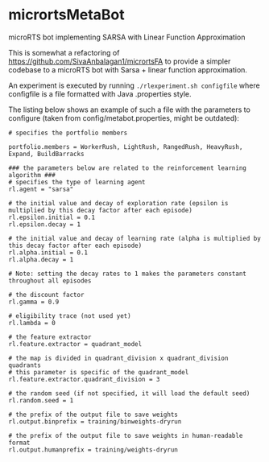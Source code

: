 # micrortsMetaBot
microRTS bot implementing SARSA with Linear Function Approximation

This is somewhat a refactoring of https://github.com/SivaAnbalagan1/micrortsFA to provide a simpler codebase to a microRTS bot with
Sarsa + linear function approximation.

An experiment is executed by running `./rlexperiment.sh configfile` where configfile is a file formatted with Java .properties style.

The listing below shows an example of such a file with the parameters to configure (taken from config/metabot.properties, might be outdated):

```
# specifies the portfolio members

portfolio.members = WorkerRush, LightRush, RangedRush, HeavyRush, Expand, BuildBarracks

### the parameters below are related to the reinforcement learning algorithm ###
# specifies the type of learning agent
rl.agent = "sarsa"

# the initial value and decay of exploration rate (epsilon is multiplied by this decay factor after each episode)
rl.epsilon.initial = 0.1
rl.epsilon.decay = 1

# the initial value and decay of learning rate (alpha is multiplied by this decay factor after each episode)
rl.alpha.initial = 0.1
rl.alpha.decay = 1

# Note: setting the decay rates to 1 makes the parameters constant throughout all episodes

# the discount factor
rl.gamma = 0.9

# eligibility trace (not used yet)
rl.lambda = 0

# the feature extractor
rl.feature.extractor = quadrant_model

# the map is divided in quadrant_division x quadrant_division quadrants
# this parameter is specific of the quadrant_model
rl.feature.extractor.quadrant_division = 3

# the random seed (if not specified, it will load the default seed)
rl.random.seed = 1

# the prefix of the output file to save weights
rl.output.binprefix = training/binweights-dryrun

# the prefix of the output file to save weights in human-readable format
rl.output.humanprefix = training/weights-dryrun
```
